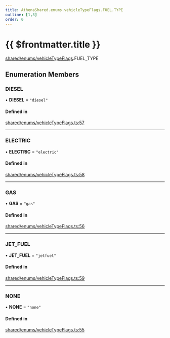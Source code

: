 ```yaml
---
title: AthenaShared.enums.vehicleTypeFlags.FUEL.TYPE
outline: [1,3]
order: 0
---
```


# {{ $frontmatter.title }}


[shared/enums/vehicleTypeFlags](../modules/shared_enums_vehicleTypeFlags.md).FUEL_TYPE

## Enumeration Members

### DIESEL

• **DIESEL** = ``"diesel"``

#### Defined in

[shared/enums/vehicleTypeFlags.ts:57](https://github.com/Stuyk/altv-athena/blob/70801b3/src/core/shared/enums/vehicleTypeFlags.ts#L57)

___

### ELECTRIC

• **ELECTRIC** = ``"electric"``

#### Defined in

[shared/enums/vehicleTypeFlags.ts:58](https://github.com/Stuyk/altv-athena/blob/70801b3/src/core/shared/enums/vehicleTypeFlags.ts#L58)

___

### GAS

• **GAS** = ``"gas"``

#### Defined in

[shared/enums/vehicleTypeFlags.ts:56](https://github.com/Stuyk/altv-athena/blob/70801b3/src/core/shared/enums/vehicleTypeFlags.ts#L56)

___

### JET\_FUEL

• **JET\_FUEL** = ``"jetfuel"``

#### Defined in

[shared/enums/vehicleTypeFlags.ts:59](https://github.com/Stuyk/altv-athena/blob/70801b3/src/core/shared/enums/vehicleTypeFlags.ts#L59)

___

### NONE

• **NONE** = ``"none"``

#### Defined in

[shared/enums/vehicleTypeFlags.ts:55](https://github.com/Stuyk/altv-athena/blob/70801b3/src/core/shared/enums/vehicleTypeFlags.ts#L55)
